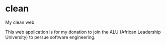 # clean
My clean web

This web application is for my donation to join the ALU (African Leadership University) to persue software engineering.
